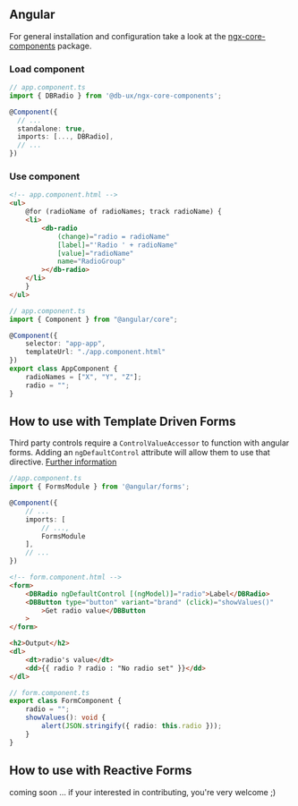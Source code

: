 ## Angular

For general installation and configuration take a look at the [ngx-core-components](https://www.npmjs.com/package/@db-ux/ngx-core-components) package.

### Load component

```ts app.component.ts
// app.component.ts
import { DBRadio } from '@db-ux/ngx-core-components';

@Component({
  // ...
  standalone: true,
  imports: [..., DBRadio],
  // ...
})
```

### Use component

```html app.component.html
<!-- app.component.html -->
<ul>
	@for (radioName of radioNames; track radioName) {
	<li>
		<db-radio
			(change)="radio = radioName"
			[label]="'Radio ' + radioName"
			[value]="radioName"
			name="RadioGroup"
		></db-radio>
	</li>
	}
</ul>
```

```ts app.component.ts
// app.component.ts
import { Component } from "@angular/core";

@Component({
	selector: "app-app",
	templateUrl: "./app.component.html"
})
export class AppComponent {
	radioNames = ["X", "Y", "Z"];
	radio = "";
}
```

## How to use with Template Driven Forms

Third party controls require a `ControlValueAccessor` to function with angular forms. Adding an `ngDefaultControl` attribute will allow them to use that directive.
[Further information](https://stackoverflow.com/a/46465959)

```ts app.component.ts
//app.component.ts
import { FormsModule } from '@angular/forms';

@Component({
	// ...
	imports: [
		// ...,
		FormsModule
    ],
	// ...
})
```

```html form.component.html
<!-- form.component.html -->
<form>
	<DBRadio ngDefaultControl [(ngModel)]="radio">Label</DBRadio>
	<DBButton type="button" variant="brand" (click)="showValues()"
		>Get radio value</DBButton
	>
</form>

<h2>Output</h2>
<dl>
	<dt>radio's value</dt>
	<dd>{{ radio ? radio : "No radio set" }}</dd>
</dl>
```

```ts form.component.ts
// form.component.ts
export class FormComponent {
	radio = "";
	showValues(): void {
		alert(JSON.stringify({ radio: this.radio }));
	}
}
```

## How to use with Reactive Forms

coming soon … if your interested in contributing, you're very welcome ;)
